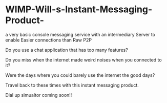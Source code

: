 # WIMP-Will-s-Instant-Messaging-Product-
a very basic console messaging service with an intermediary Server to enable Easier connections than Raw P2P


Do you use a chat application that has too many features?

Do you miss when the internet made weird noises when you connected to it?

Were the days where you could barely use the internet the good days?

Travel back to these times with this instant messaging product. 




Dial up simualtor coming soon!!
